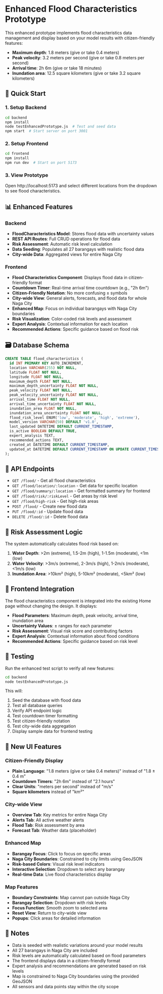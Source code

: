 # Enhanced Flood Characteristics Prototype

This enhanced prototype implements flood characteristics data management and display based on your model results with citizen-friendly features:

- **Maximum depth**: 1.8 meters (give or take 0.4 meters)
- **Peak velocity**: 3.2 meters per second (give or take 0.8 meters per second)
- **Arrival time**: 2h 6m (give or take 18 minutes)
- **Inundation area**: 12.5 square kilometers (give or take 3.2 square kilometers)

## 🚀 Quick Start

### 1. Setup Backend
```bash
cd backend
npm install
node testEnhancedPrototype.js  # Test and seed data
npm start  # Start server on port 3001
```

### 2. Setup Frontend
```bash
cd frontend
npm install
npm run dev  # Start on port 5173
```

### 3. View Prototype
Open http://localhost:5173 and select different locations from the dropdown to see flood characteristics.

## 📊 Enhanced Features

### Backend
- **FloodCharacteristics Model**: Stores flood data with uncertainty values
- **REST API Routes**: Full CRUD operations for flood data
- **Risk Assessment**: Automatic risk level calculation
- **Data Seeding**: Populates all 27 barangays with realistic flood data
- **City-wide Data**: Aggregated views for entire Naga City

### Frontend
- **Flood Characteristics Component**: Displays flood data in citizen-friendly format
- **Countdown Timer**: Real-time arrival time countdown (e.g., "2h 6m")
- **Citizen-Friendly Notation**: No more confusing ± symbols
- **City-wide View**: General alerts, forecasts, and flood data for whole Naga City
- **Enhanced Map**: Focus on individual barangays with Naga City boundaries
- **Risk Visualization**: Color-coded risk levels and assessment
- **Expert Analysis**: Contextual information for each location
- **Recommended Actions**: Specific guidance based on flood risk

## 🗃️ Database Schema

```sql
CREATE TABLE flood_characteristics (
  id INT PRIMARY KEY AUTO_INCREMENT,
  location VARCHAR(255) NOT NULL,
  latitude FLOAT NOT NULL,
  longitude FLOAT NOT NULL,
  maximum_depth FLOAT NOT NULL,
  maximum_depth_uncertainty FLOAT NOT NULL,
  peak_velocity FLOAT NOT NULL,
  peak_velocity_uncertainty FLOAT NOT NULL,
  arrival_time FLOAT NOT NULL,
  arrival_time_uncertainty FLOAT NOT NULL,
  inundation_area FLOAT NOT NULL,
  inundation_area_uncertainty FLOAT NOT NULL,
  flood_risk_level ENUM('low', 'moderate', 'high', 'extreme'),
  model_version VARCHAR(50) DEFAULT 'v1.0',
  last_updated DATETIME DEFAULT CURRENT_TIMESTAMP,
  is_active BOOLEAN DEFAULT TRUE,
  expert_analysis TEXT,
  recommended_actions TEXT,
  created_at DATETIME DEFAULT CURRENT_TIMESTAMP,
  updated_at DATETIME DEFAULT CURRENT_TIMESTAMP ON UPDATE CURRENT_TIMESTAMP
);
```

## 🔗 API Endpoints

- `GET /flood/` - Get all flood characteristics
- `GET /flood/location/:location` - Get data for specific location
- `GET /flood/summary/:location` - Get formatted summary for frontend
- `GET /flood/risk/:riskLevel` - Get areas by risk level
- `GET /flood/high-risk` - Get high-risk areas
- `POST /flood/` - Create new flood data
- `PUT /flood/:id` - Update flood data
- `DELETE /flood/:id` - Delete flood data

## 🎯 Risk Assessment Logic

The system automatically calculates flood risk based on:

1. **Water Depth**: >2m (extreme), 1.5-2m (high), 1-1.5m (moderate), <1m (low)
2. **Water Velocity**: >3m/s (extreme), 2-3m/s (high), 1-2m/s (moderate), <1m/s (low)
3. **Inundation Area**: >10km² (high), 5-10km² (moderate), <5km² (low)

## 🎨 Frontend Integration

The flood characteristics component is integrated into the existing Home page without changing the design. It displays:

- **Flood Parameters**: Maximum depth, peak velocity, arrival time, inundation area
- **Uncertainty Values**: ± ranges for each parameter
- **Risk Assessment**: Visual risk score and contributing factors
- **Expert Analysis**: Contextual information about flood conditions
- **Recommended Actions**: Specific guidance based on risk level

## 🧪 Testing

Run the enhanced test script to verify all new features:

```bash
cd backend
node testEnhancedPrototype.js
```

This will:
1. Seed the database with flood data
2. Test all database queries
3. Verify API endpoint logic
4. Test countdown timer formatting
5. Test citizen-friendly notation
6. Test city-wide data aggregation
7. Display sample data for frontend testing

## 🎨 New UI Features

### Citizen-Friendly Display
- **Plain Language**: "1.8 meters (give or take 0.4 meters)" instead of "1.8 ± 0.4 m"
- **Countdown Timers**: "2h 6m" instead of "2.1 hours"
- **Clear Units**: "meters per second" instead of "m/s"
- **Square kilometers** instead of "km²"

### City-wide View
- **Overview Tab**: Key metrics for entire Naga City
- **Alerts Tab**: All active weather alerts
- **Flood Tab**: Risk assessment by area
- **Forecast Tab**: Weather data (placeholder)

### Enhanced Map
- **Barangay Focus**: Click to focus on specific areas
- **Naga City Boundaries**: Constrained to city limits using GeoJSON
- **Risk-based Colors**: Visual risk level indicators
- **Interactive Selection**: Dropdown to select any barangay
- **Real-time Data**: Live flood characteristics display

### Map Features
- **Boundary Constraints**: Map cannot pan outside Naga City
- **Barangay Selection**: Dropdown with risk levels
- **Focus Function**: Smooth zoom to selected area
- **Reset View**: Return to city-wide view
- **Popups**: Click areas for detailed information

## 📝 Notes

- Data is seeded with realistic variations around your model results
- All 27 barangays in Naga City are included
- Risk levels are automatically calculated based on flood parameters
- The frontend displays data in a citizen-friendly format
- Expert analysis and recommendations are generated based on risk levels
- Map is constrained to Naga City boundaries using the provided GeoJSON
- All sensors and data points stay within the city scope
